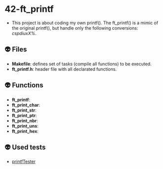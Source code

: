 # 42-ft_printf
- This project is about coding my own printf(). The ft_printf() is a mimic of the original printf(), but handle only the following conversions: *cspdiuxX%*.

## :alien: Files
- **Makefile**: defines set of tasks (compile all functions) to be executed.
- **ft_printf.h**: header file with all declarated functions.

## :alien: Functions
- **ft_printf**:
- **ft_print_char**:
- **ft_print_str**:
- **ft_print_ptr**:
- **ft_print_nbr**:
- **ft_print_uns**:
- **ft_print_hex**:

## :alien: Used tests
- [printfTester](https://github.com/Tripouille/printfTester)
